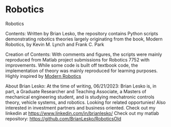 # Robotics
Robotics

Contents: Written by Brian Lesko, the repository contains Python scripts demonstrating robotics theories largely originating from the book, Modern Robotics, by Kevin M. Lynch and Frank C. Park

Creation of Contents: With comments and figures, the scripts were mainly reproduced from Matlab project submissions for Robotics 7752 with improvements. While some code is built off textbook code, the implementation of theory was mainly reproduced for learning purposes. Highly inspired by [Modern Robotics](http://modernrobotics.org/)

About Brian Lesko: At the time of writing, 06/21/2023: Brian Lesko is, in part, a Graduate Researcher and Teaching Associate, a Masters of mechanical engineering student, and is studying mechatronic controls theory, vehicle systems, and robotics. Looking for related opportunies!
Also interested in investment partners and business oriented. Check out my linkedin at https://www.linkedin.com/in/brianlesko/ 
Check out my matlab repository: https://github.com/BrianLesko/RoboticsOld 



